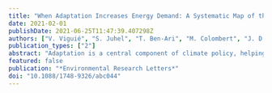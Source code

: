 ```yaml
---
title: "When Adaptation Increases Energy Demand: A Systematic Map of the Literature"
date: 2021-02-01
publishDate: 2021-06-25T11:47:39.407298Z
authors: ["V. Viguié", "S. Juhel", "T. Ben-Ari", "M. Colombert", "J. D. Ford", "L. G. Giraudet", "D. Reckien"]
publication_types: ["2"]
abstract: "Adaptation is a central component of climate policy, helping manage and reduce risks. Sometimes, however, adaptation to climate change may consume energy, threatening efforts to reduce greenhouse gas emissions. Examples are numerous, and include the use of air conditioning or water desalination. Nevertheless, no clear view exists on how energy demand globally can be impacted by climate change. In this paper we systematically map existing evidence on how and to what extent adaptation responses to climate change may impact energy demand. The literature is large, fast-growing and spans several disciplines, but we identify several research gaps. First, the literature focuses almost exclusively on heating and cooling demand, while overlooking other potential sectors. It also focuses heavily on a few world regions, while local specific climate and socio-economic conditions may highly influence the impacts, and focuses largely on average demand, while often disregarding peak energy demand. Finally, and most importantly, only a handful of papers— most of them with a specific geographical scope— consider that different adaptation possibilities may lead to different impacts on energy demand, which is an important prerequisite if the impact of adaptation on energy demand is to be lowered and maladaptation to be avoided. The reviewed papers study for the most part similar options, and most adaptation possibilities are conversely studied by just one or two papers."
featured: false
publication: "*Environmental Research Letters*"
doi: "10.1088/1748-9326/abc044"
---
```


